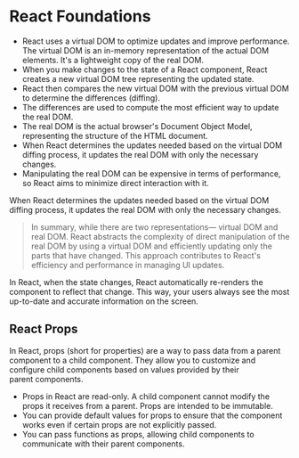 # React Foundations

- React uses a virtual DOM to optimize updates and improve performance. The virtual DOM is an in-memory representation of the actual DOM elements. It's a lightweight copy of the real DOM.
- When you make changes to the state of a React component, React creates a new virtual DOM tree representing the updated state.
- React then compares the new virtual DOM with the previous virtual DOM to determine the differences (diffing).
- The differences are used to compute the most efficient way to update the real DOM.
- The real DOM is the actual browser's Document Object Model, representing the structure of the HTML document.
- When React determines the updates needed based on the virtual DOM diffing process, it updates the real DOM with only the necessary changes.
- Manipulating the real DOM can be expensive in terms of performance, so React aims to minimize direct interaction with it.


When React determines the updates needed based on the virtual DOM diffing process, it updates the real DOM with only the necessary changes.

> In summary, while there are two representations— virtual DOM and real DOM. React abstracts the complexity of direct manipulation of the real DOM by using a virtual DOM and efficiently updating only the parts that have changed. This approach contributes to React's efficiency and performance in managing UI updates.
>

In React, when the state changes, React automatically re-renders the component to reflect that change. This way, your users always see the most up-to-date and accurate information on the screen.


## React Props

In React, props (short for properties) are a way to pass data from a parent component to a child component. They allow you to customize and configure child components based on values provided by their parent components.

- Props in React are read-only. A child component cannot modify the props it receives from a parent. Props are intended to be immutable.
- You can provide default values for props to ensure that the component works even if certain props are not explicitly passed.
- You can pass functions as props, allowing child components to communicate with their parent components.